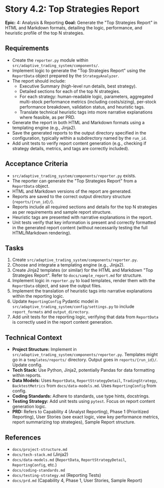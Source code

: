 # Story 4.2: Top Strategies Report

**Epic:** 4: Analysis & Reporting
**Goal:** Generate the "Top Strategies Report" in HTML and Markdown formats, detailing the logic, performance, and heuristic profile of the top N strategies.

## Requirements

*   Create the `reporter.py` module within `src/adaptive_trading_system/components/`.
*   Implement logic to generate the "Top Strategies Report" using the `ReportData` object prepared by the `StrategyAnalyzer`.
*   The report should include:
    *   Executive Summary (high-level run details, best strategy).
    *   Detailed sections for each of the top N strategies.
    *   For each strategy: human-readable logic, parameters, aggregated multi-stock performance metrics (including costs/sizing), per-stock performance breakdown, validation status, and heuristic tags.
    *   Translate technical heuristic tags into more narrative explanations where feasible, as per PRD.
*   Generate the report in both HTML and Markdown formats using a templating engine (e.g., Jinja2).
*   Save the generated reports to the output directory specified in the configuration, typically within a subdirectory named by the `run_id`.
*   Add unit tests to verify report content generation (e.g., checking if strategy details, metrics, and tags are correctly included).

## Acceptance Criteria

*   `src/adaptive_trading_system/components/reporter.py` exists.
*   The reporter can generate the "Top Strategies Report" from a `ReportData` object.
*   HTML and Markdown versions of the report are generated.
*   Reports are saved to the correct output directory structure (`reports/{run_id}/`).
*   Reports include all required sections and details for the top N strategies as per requirements and sample report structure.
*   Heuristic tags are presented with narrative explanations in the report.
*   Unit tests verify that key information is present and correctly formatted in the generated report content (without necessarily testing the full HTML/Markdown rendering).

## Tasks

1.  Create `src/adaptive_trading_system/components/reporter.py`.
2.  Choose and integrate a templating engine (e.g., Jinja2).
3.  Create Jinja2 templates (or similar) for the HTML and Markdown "Top Strategies Report". Refer to `docs/sample_report.md` for structure.
4.  Implement logic in `reporter.py` to load templates, render them with the `ReportData` object, and save the output files.
5.  Implement the translation of heuristic tags into narrative explanations within the reporting logic.
6.  Update `ReportingConfig` Pydantic model in `src/adaptive_trading_system/config/settings.py` to include `report_formats` and `output_directory`.
7.  Add unit tests for the reporting logic, verifying that data from `ReportData` is correctly used in the report content generation.

## Technical Context

*   **Project Structure:** Implement in `src/adaptive_trading_system/components/reporter.py`. Templates might go in a `templates/reports/` directory. Output goes in `reports/{run_id}/`. Update config.
*   **Tech Stack:** Use Python, Jinja2, potentially Pandas for data formatting within reports.
*   **Data Models:** Uses `ReportData`, `ReportStrategyDetail`, `TradingStrategy`, `BacktestMetrics` from `docs/data-models.md`. Uses `ReportingConfig` from config.
*   **Coding Standards:** Adhere to standards, use type hints, docstrings.
*   **Testing Strategy:** Add unit tests using `pytest`. Focus on report content generation logic.
*   **PRD:** Refers to Capability 4 (Analyst Reporting), Phase 1 (Prioritized Reporting), User Stories (see exact logic, view key performance metrics, report summarizing top strategies), Sample Report structure.

## References

*   `docs/project-structure.md`
*   `docs/tech-stack.md` (Jinja2)
*   `docs/data-models.md` (`ReportData`, `ReportStrategyDetail`, `ReportingConfig`, etc.)
*   `docs/coding-standards.md`
*   `docs/testing-strategy.md` (Reporting Tests)
*   `docs/prd.md` (Capability 4, Phase 1, User Stories, Sample Report)